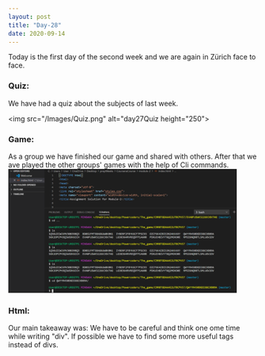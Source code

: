 ```yaml
---
layout: post
title: "Day-28"
date: 2020-09-14
---
```

Today is the first day of the second week and we are again in Zürich face to face.



<h3>Quiz: </h3>
We have had a quiz about the subjects of last week.

<img src="/Images/Quiz.png" alt="day27Quiz height="250">

<h3> Game: </h3>
As a group we have finished our game and shared with others. After that we ave played the other groups' games  with the help of Cli commands.


<img src="/Images/Game.png" alt="day28Game" height="250">

<h3> Html: </h3>
Our main takeaway was: We have to be careful and think one ome time while writing "div". If possible we have to find some more useful tags instead of divs.
